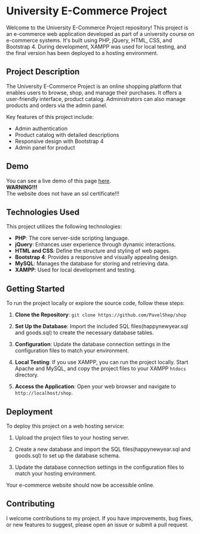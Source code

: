 # University E-Commerce Project

Welcome to the University E-Commerce Project repository! This project is an e-commerce web application developed as part of a university course on e-commerce systems. 
It's built using PHP, jQuery, HTML, CSS, and Bootstrap 4. 
During development, XAMPP was used for local testing, and the final version has been deployed to a hosting environment.

## Project Description

The University E-Commerce Project is an online shopping platform that enables users to browse, shop, and manage their purchases. 
It offers a user-friendly interface, product catalog. Administrators can also manage products and orders via the admin panel.

Key features of this project include:

- Admin authentication
- Product catalog with detailed descriptions
- Responsive design with Bootstrap 4
- Admin panel for product

## Demo
You can see a live demo of this page [here](newyearshop2023.000webhostapp.com/). <br>
<b>WARNING!!!</b> <br>
The website does not have an ssl certificate!!!


## Technologies Used

This project utilizes the following technologies:

- **PHP**: The core server-side scripting language.
- **jQuery**: Enhances user experience through dynamic interactions.
- **HTML and CSS**: Define the structure and styling of web pages.
- **Bootstrap 4**: Provides a responsive and visually appealing design.
- **MySQL**: Manages the database for storing and retrieving data.
- **XAMPP**: Used for local development and testing.

## Getting Started

To run the project locally or explore the source code, follow these steps:

1. **Clone the Repository**: `git clone https://github.com/PavelShep/shop`

2. **Set Up the Database**: Import the included SQL files(happynewyear.sql and goods.sql) to create the necessary database tables.

3. **Configuration**: Update the database connection settings in the configuration files to match your environment.

4. **Local Testing**: If you use XAMPP, you can run the project locally. Start Apache and MySQL, and copy the project files to your XAMPP `htdocs` directory.

5. **Access the Application**: Open your web browser and navigate to `http://localhost/shop`.

## Deployment

To deploy this project on a web hosting service:

1. Upload the project files to your hosting server.

2. Create a new database and import the SQL files(happynewyear.sql and goods.sql) to set up the database schema.

3. Update the database connection settings in the configuration files to match your hosting environment.

Your e-commerce website should now be accessible online.

## Contributing

I welcome contributions to my project. If you have improvements, bug fixes, or new features to suggest, please open an issue or submit a pull request.


